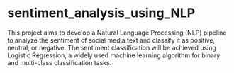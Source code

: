 # sentiment_analysis_using_NLP
This project aims to develop a Natural Language Processing (NLP) pipeline to analyze the sentiment of social media text and classify it as positive, neutral, or negative. The sentiment classification will be achieved using Logistic Regression, a widely used machine learning algorithm for binary and multi-class classification tasks.
